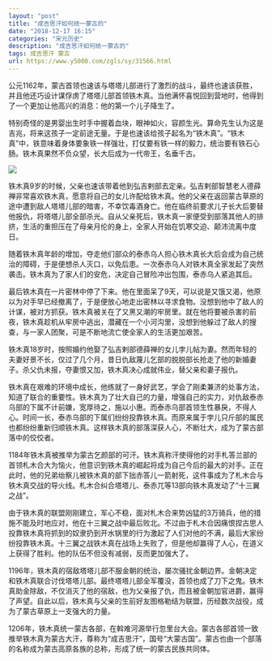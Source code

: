 ```yaml
---
layout: "post"
title: "成吉思汗如何统一蒙古的"
date: "2018-12-17 16:15"
categories: "宋元历史"
description: "成吉思汗如何统一蒙古的"
tags: 成吉思汗 蒙古
url: https://www.y5000.com/zgls/sy/31566.html
---
```






公元1162年，蒙古首领也速该与塔塔儿部进行了激烈的战斗，最终也速该获胜，并且他还巧设计谋俘虏了塔塔儿部首领铁木真。当他满怀喜悦回到营地时，他得到了一个更加让他高兴的消息：他的第一个儿子降生了。

特别奇怪的是男婴出生时手中握着血块，眼神如火，容颜生光。算命先生认为这是吉兆，将来这孩子一定前途无量。于是也速该给孩子起名为“铁木真”。“铁木真”中，铁意味着身体要象铁一样强壮，打仗要有铁一样的毅力，统治要有铁石心肠。铁木真果然不负众望，长大后成为一代帝王，名垂千古。

![](https://img.y5000.com/uploads/allimg/180720/8-1PH01J229556.jpg)

铁木真9岁的时候，父亲也速该带着他到弘吉剌部去定亲。弘吉剌部智慧老人德薛禅非常喜欢铁木真，愿意将自己的女儿许配给铁木真。他的父亲在返回蒙古草原的途中遭到敌人塔塔儿部的暗害，不幸饮毒酒身亡。他在临终前要求儿子长大后要替他报仇，将塔塔儿部全部杀光。自从父亲死后，铁木真一家便受到部落其他人的排挤，生活的重担压在了母亲月伦的身上，全家人开始在饥寒交迫、颠沛流离中度日。

随着铁木真年龄的增加，夺走他们部众的泰赤乌人担心铁木真长大后会成为自己统治的障碍，于是便想杀人灭口，以免后患。一次泰赤乌人对铁木真全家发起了突然袭击。铁木真为了家人们的安危，决定自己冒险冲出包围，泰赤乌人紧追其后。

最后铁木真在一片密林中停了下来。他在里面呆了9天，可以说是又饿又渴，他原以为对手早已经撤离了，于是便放心地走出密林以寻求食物。没想到他中了敌人的计谋，被对方抓获。铁木真被关在了又黑又潮的牢房里。就在他将要被杀害的前夜，铁木真趁机从牢房中逃出，潜藏在一个小河沟里，没想到他躲过了敌人的搜查，与一家人团聚，可是不断地流亡使全家人的生活更加艰苦。

铁木真18岁时，按照婚约他娶了弘吉剌部德薛禅的女儿孛儿帖为妻。然而年轻的夫妻好景不长，仅过了几个月，昔日仇敌蔑儿乞部的脱脱部长抢走了他的新婚妻子。杀父仇未报，夺妻恨又加，铁木真决心成就伟业，替父亲和妻子报仇。

铁木真在艰难的环境中成长，他练就了一身好武艺，学会了刚柔兼济的处事方法，知道了联合的重要性。铁木真为了壮大自己的力量，增强自己的实力，对仇敌泰赤乌部的下属不计前嫌，宽厚待之，施以小惠。而泰赤乌部首领生性暴戾，不得人心。时间一长，泰赤乌部的下属们纷纷投靠铁木真。而原来属于孛儿只斤部的属民也都纷纷重新归顺铁木真。这样铁木真的部落深获人心，不断壮大，成为了蒙古部落中的佼佼者。

1184年铁木真被推举为蒙古乞颜部的可汗。铁木真称汗使得他的对手札答兰部的首领札木合大为恼火，他意识到铁木真的崛起将成为自己今后的最大的对手。正在此时，他的兄弟绐察儿被铁木真的部下拙赤答儿一箭射死，这件事成为了札木合与铁木真交战的导火线。札木合纠合塔塔儿、泰赤兀等13部向铁木真发动了“十三翼之战”。

由于铁木真的联盟刚刚建立，军心不稳，面对札木合来势凶猛的3万骑兵，他的措施不能及时地应对，他在十三翼之战中最后败北。不过由于札木合因痛恨捏古思人投靠铁木真将抓到的奴隶扔到开水锅里的行为激起了人们对他的不满，最后大家纷纷投靠铁木真。十三翼之战铁木真在战场上失败了，但是他却赢得了人心，在道义上获得了胜利。他的队伍不但没有减弱，反而更加强大了。

1196年，铁木真的宿敌塔塔儿部不服金朝的统治，屡次骚扰金朝边界。金朝决定和铁木真联合讨伐塔塔儿部。最终塔塔儿部全军覆没，首领也成了刀下之鬼。铁木真助金除敌，不仅消灭了他的宿敌，也为父亲报了仇，而且被金朝加官进爵，赢得了声望。自此以后，铁木真与父亲的生前好友图格勒结为联盟，历经数次战役，成为了蒙古草原上一支强大的力量。

1206年，铁木真统一蒙古各部，在斡难河源举行忽里台大会。蒙古各部首领一致推举铁木真为蒙古大汗，尊称为“成吉思汗”，国号“大蒙古国”。蒙古也由一个部落的名称成为蒙古高原各族的总称，形成了统一的蒙古民族共同体。
